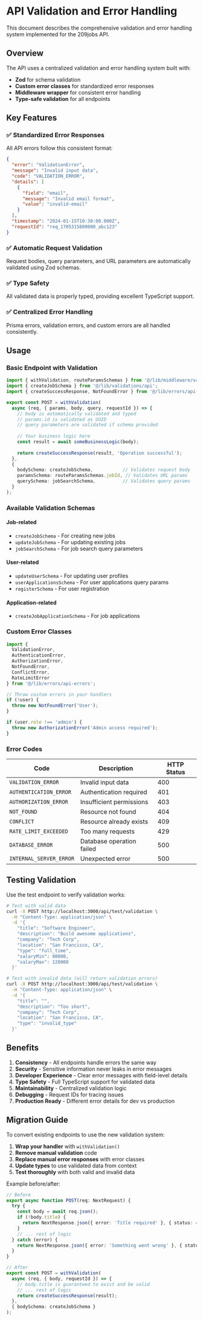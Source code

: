 # API Validation and Error Handling

This document describes the comprehensive validation and error handling system implemented for the 209jobs API.

## Overview

The API uses a centralized validation and error handling system built with:
- **Zod** for schema validation
- **Custom error classes** for standardized error responses
- **Middleware wrapper** for consistent error handling
- **Type-safe validation** for all endpoints

## Key Features

### ✅ **Standardized Error Responses**
All API errors follow this consistent format:
```json
{
  "error": "ValidationError",
  "message": "Invalid input data",
  "code": "VALIDATION_ERROR",
  "details": [
    {
      "field": "email",
      "message": "Invalid email format",
      "value": "invalid-email"
    }
  ],
  "timestamp": "2024-01-15T10:30:00.000Z",
  "requestId": "req_1705315800000_abc123"
}
```

### ✅ **Automatic Request Validation**
Request bodies, query parameters, and URL parameters are automatically validated using Zod schemas.

### ✅ **Type Safety**
All validated data is properly typed, providing excellent TypeScript support.

### ✅ **Centralized Error Handling**
Prisma errors, validation errors, and custom errors are all handled consistently.

## Usage

### Basic Endpoint with Validation

```typescript
import { withValidation, routeParamsSchemas } from '@/lib/middleware/validation';
import { createJobSchema } from '@/lib/validations/api';
import { createSuccessResponse, NotFoundError } from '@/lib/errors/api-errors';

export const POST = withValidation(
  async (req, { params, body, query, requestId }) => {
    // body is automatically validated and typed
    // params.id is validated as UUID
    // query parameters are validated if schema provided
    
    // Your business logic here
    const result = await someBusinessLogic(body);
    
    return createSuccessResponse(result, 'Operation successful');
  },
  {
    bodySchema: createJobSchema,           // Validates request body
    paramsSchema: routeParamsSchemas.jobId, // Validates URL params
    querySchema: jobSearchSchema,          // Validates query params
  }
);
```

### Available Validation Schemas

#### Job-related
- `createJobSchema` - For creating new jobs
- `updateJobSchema` - For updating existing jobs
- `jobSearchSchema` - For job search query parameters

#### User-related
- `updateUserSchema` - For updating user profiles
- `userApplicationsSchema` - For user applications query params
- `registerSchema` - For user registration

#### Application-related
- `createJobApplicationSchema` - For job applications

### Custom Error Classes

```typescript
import { 
  ValidationError,
  AuthenticationError,
  AuthorizationError,
  NotFoundError,
  ConflictError,
  RateLimitError
} from '@/lib/errors/api-errors';

// Throw custom errors in your handlers
if (!user) {
  throw new NotFoundError('User');
}

if (user.role !== 'admin') {
  throw new AuthorizationError('Admin access required');
}
```

### Error Codes

| Code | Description | HTTP Status |
|------|-------------|-------------|
| `VALIDATION_ERROR` | Invalid input data | 400 |
| `AUTHENTICATION_ERROR` | Authentication required | 401 |
| `AUTHORIZATION_ERROR` | Insufficient permissions | 403 |
| `NOT_FOUND` | Resource not found | 404 |
| `CONFLICT` | Resource already exists | 409 |
| `RATE_LIMIT_EXCEEDED` | Too many requests | 429 |
| `DATABASE_ERROR` | Database operation failed | 500 |
| `INTERNAL_SERVER_ERROR` | Unexpected error | 500 |

## Testing Validation

Use the test endpoint to verify validation works:

```bash
# Test with valid data
curl -X POST http://localhost:3000/api/test/validation \
  -H "Content-Type: application/json" \
  -d '{
    "title": "Software Engineer",
    "description": "Build awesome applications",
    "company": "Tech Corp",
    "location": "San Francisco, CA",
    "type": "full_time",
    "salaryMin": 80000,
    "salaryMax": 120000
  }'

# Test with invalid data (will return validation errors)
curl -X POST http://localhost:3000/api/test/validation \
  -H "Content-Type: application/json" \
  -d '{
    "title": "",
    "description": "Too short",
    "company": "Tech Corp",
    "location": "San Francisco, CA",
    "type": "invalid_type"
  }'
```

## Benefits

1. **Consistency** - All endpoints handle errors the same way
2. **Security** - Sensitive information never leaks in error messages
3. **Developer Experience** - Clear error messages with field-level details
4. **Type Safety** - Full TypeScript support for validated data
5. **Maintainability** - Centralized validation logic
6. **Debugging** - Request IDs for tracing issues
7. **Production Ready** - Different error details for dev vs production

## Migration Guide

To convert existing endpoints to use the new validation system:

1. **Wrap your handler** with `withValidation()`
2. **Remove manual validation** code
3. **Replace manual error responses** with error classes
4. **Update types** to use validated data from context
5. **Test thoroughly** with both valid and invalid data

Example before/after:

```typescript
// Before
export async function POST(req: NextRequest) {
  try {
    const body = await req.json();
    if (!body.title) {
      return NextResponse.json({ error: 'Title required' }, { status: 400 });
    }
    // ... rest of logic
  } catch (error) {
    return NextResponse.json({ error: 'Something went wrong' }, { status: 500 });
  }
}

// After
export const POST = withValidation(
  async (req, { body, requestId }) => {
    // body.title is guaranteed to exist and be valid
    // ... rest of logic
    return createSuccessResponse(result);
  },
  { bodySchema: createJobSchema }
);
``` 